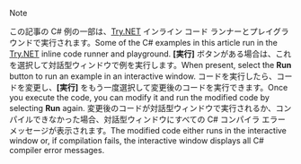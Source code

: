 
> [!NOTE]
> <span data-ttu-id="b521d-101">この記事の C# 例の一部は、[Try.NET](https://try.dot.net) インライン コード ランナーとプレイグラウンドで実行されます。</span><span class="sxs-lookup"><span data-stu-id="b521d-101">Some of the C# examples in this article run in the [Try.NET](https://try.dot.net) inline code runner and playground.</span></span> <span data-ttu-id="b521d-102">**[実行]** ボタンがある場合は、これを選択して対話型ウィンドウで例を実行します。</span><span class="sxs-lookup"><span data-stu-id="b521d-102">When present, select the **Run** button to run an example in an interactive window.</span></span> <span data-ttu-id="b521d-103">コードを実行したら、コードを変更し、**[実行]** をもう一度選択して変更後のコードを実行できます。</span><span class="sxs-lookup"><span data-stu-id="b521d-103">Once you execute the code, you can modify it and run the modified code by selecting **Run** again.</span></span> <span data-ttu-id="b521d-104">変更後のコードが対話型ウィンドウで実行されるか、コンパイルできなかった場合、対話型ウィンドウにすべての C# コンパイラ エラー メッセージが表示されます。</span><span class="sxs-lookup"><span data-stu-id="b521d-104">The modified code either runs in the interactive window or, if compilation fails, the interactive window displays all C# compiler error messages.</span></span>  